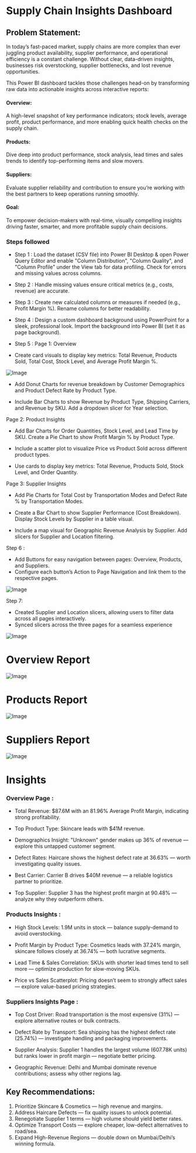 # Supply Chain Insights Dashboard

## Problem Statement:

In today’s fast-paced market, supply chains are more complex than ever juggling product availability, supplier performance, and operational efficiency is a constant challenge. Without clear, data-driven insights, businesses risk overstocking, supplier bottlenecks, and lost revenue opportunities.

This Power BI dashboard tackles those challenges head-on by transforming raw data into actionable insights across interactive reports:

#### Overview: 

A high-level snapshot of key performance indicators; stock levels, average profit, product performance, and more enabling quick health checks on the supply chain.

#### Products: 

Dive deep into product performance, stock analysis, lead times and sales trends to identify top-performing items and slow movers.

#### Suppliers: 

Evaluate supplier reliability and contribution to ensure you’re working with the best partners to keep operations running smoothly.

#### Goal: 

To empower decision-makers with real-time, visually compelling insights driving faster, smarter, and more profitable supply chain decisions.


### Steps followed 

- Step 1 : Load the dataset (CSV file) into Power BI Desktop & open Power Query Editor and enable "Column Distribution", "Column Quality", and "Column Profile" under the View tab for data profiling. Check for errors and missing values across columns.

- Step 2 : Handle missing values ensure critical metrics (e.g., costs, revenue) are accurate.

- Step 3 : Create new calculated columns or measures if needed (e.g., Profit Margin %). Rename columns for better readability.

- Step 4 : Design a custom dashboard background using PowerPoint for a sleek, professional look. Import the background into Power BI (set it as page background).

- Step 5 : 
Page 1: Overview
 - Create card visuals to display key metrics: Total Revenue, Products Sold, Total Cost, Stock Level, and Average Profit Margin %.

![Image](https://github.com/user-attachments/assets/a94e8df0-445f-4513-9a8f-175c89fa750b)

 - Add Donut Charts for revenue breakdown by Customer Demographics and Product Defect Rate by Product Type.

 - Include Bar Charts to show Revenue by Product Type, Shipping Carriers, and Revenue by SKU. Add a dropdown slicer for Year selection.

Page 2: Product Insights
 - Add Bar Charts for Order Quantities, Stock Level, and Lead Time by SKU. Create a Pie Chart to show Profit Margin % by Product Type.

 - Include a scatter plot to visualize Price vs Product Sold across different product types.

 - Use cards to display key metrics: Total Revenue, Products Sold, Stock Level, and Order Quantity.

Page 3: Supplier Insights
 - Add Pie Charts for Total Cost by Transportation Modes and Defect Rate % by Transportation Modes.

 - Create a Bar Chart to show Supplier Performance (Cost Breakdown). Display Stock Levels by Supplier in a table visual.

 - Include a map visual for Geographic Revenue Analysis by Supplier. Add slicers for Supplier and Location filtering.

Step 6 :

- Add Buttons for easy navigation between pages: Overview, Products, and Suppliers.
- Configure each button’s Action to Page Navigation and link them to the respective pages.

![Image](https://github.com/user-attachments/assets/37085655-970e-4994-bfcd-5e1a69923261)

Step 7: 

- Created Supplier and Location slicers, allowing users to filter data across all pages interactively.
- Synced slicers across the three pages for a seamless experience

![Image](https://github.com/user-attachments/assets/6873c6f4-2df9-4cfa-96ae-66a73a599649)
 
 # Overview Report 
 
![Image](https://github.com/user-attachments/assets/3b686910-d15e-4a38-a0f1-e56cf88929bf)

 # Products Report

![Image](https://github.com/user-attachments/assets/d2314694-2d0c-45b7-b286-b6f28e06abd2)

 # Suppliers Report

![Image](https://github.com/user-attachments/assets/3a061f6f-7033-430f-bbe4-d9b28c798786)


# Insights

### Overview Page :
- Total Revenue: $87.6M with an 81.96% Average Profit Margin, indicating strong profitability.

- Top Product Type: Skincare leads with $41M revenue.

- Demographics Insight: "Unknown" gender makes up 36% of revenue — explore this untapped customer segment.

- Defect Rates: Haircare shows the highest defect rate at 36.63% — worth investigating quality issues.

- Best Carrier: Carrier B drives $40M revenue — a reliable logistics partner to prioritize.

- Top Supplier: Supplier 3 has the highest profit margin at 90.48% — analyze why they outperform others.

### Products Insights : 
- High Stock Levels: 1.9M units in stock — balance supply-demand to avoid overstocking.

- Profit Margin by Product Type: Cosmetics leads with 37.24% margin, skincare follows closely at 36.74% — both lucrative segments.

- Lead Time & Sales Correlation: SKUs with shorter lead times tend to sell more — optimize production for slow-moving SKUs.

- Price vs Sales Scatterplot: Pricing doesn’t seem to strongly affect sales — explore value-based pricing strategies.

### Suppliers Insights Page :
- Top Cost Driver: Road transportation is the most expensive (31%) — explore alternative routes or bulk contracts.

- Defect Rate by Transport: Sea shipping has the highest defect rate (25.74%) — investigate handling and packaging improvements.

- Supplier Analysis: Supplier 1 handles the largest volume (607.78K units) but ranks lower in profit margin — negotiate better pricing.

- Geographic Revenue: Delhi and Mumbai dominate revenue contributions; assess why other regions lag.

## Key Recommendations:
1.  Prioritize Skincare & Cosmetics — high revenue and margins.
2.  Address Haircare Defects — fix quality issues to unlock potential.
3.  Renegotiate Supplier 1 terms — high volume should yield better rates.
4.  Optimize Transport Costs — explore cheaper, low-defect alternatives to road/sea.
5.  Expand High-Revenue Regions — double down on Mumbai/Delhi’s winning formula.
